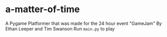 # a-matter-of-time
A Pygame Platformer that was made for the 24 hour event "GameJam"
By Ethan Leeper and Tim Swanson
Run `main.py` to play
